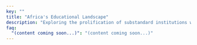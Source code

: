 ```yaml
---
key: ""
title: "Africa's Educational Landscape"
description: "Exploring the prolification of substandard institutions within the flawed educational landscape."
faq:
  "(content coming soon...)": "(content coming soon...)"
---
```

